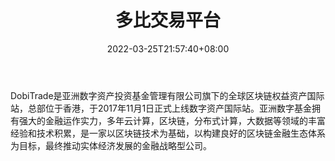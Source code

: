﻿---
weight: 
title: "多比交易平台"
description: "DobiTrade是亚洲数字资产投资基金管理有限公司旗下的全球区块链权益资产国际站，总部位于香港，于2017年11月1日正式上线数字资产国际站。"
date: 2022-03-25T21:57:40+08:00
lastmod: 2022-03-25T16:45:40+08:00
draft: false
authors: ["Metabd"]
featuredImage: "duobijiaoyipingtai.webp"
link: ""
tags: ["交易所","多比交易平台"]
categories: ["navigation"]
navigation: ["交易所"]
lightgallery: true
toc: true
pinned: false
recommend: false
recommend1: false
---
DobiTrade是亚洲数字资产投资基金管理有限公司旗下的全球区块链权益资产国际站，总部位于香港，于2017年11月1日正式上线数字资产国际站。亚洲数字基金拥有强大的金融运作实力，多年云计算，区块链，分布式计算，大数据等领域的丰富经验和技术积累，是一家以区块链技术为基础，以构建良好的区块链金融生态体系为目标，最终推动实体经济发展的金融战略型公司。
